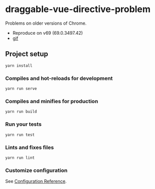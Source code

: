 # draggable-vue-directive-problem

Problems on older versions of Chrome.

- Reproduce on v69 (69.0.3497.42)
- [gif](./public/draggable-vue-directive-problem.gif)

## Project setup
```
yarn install
```

### Compiles and hot-reloads for development
```
yarn run serve
```

### Compiles and minifies for production
```
yarn run build
```

### Run your tests
```
yarn run test
```

### Lints and fixes files
```
yarn run lint
```

### Customize configuration
See [Configuration Reference](https://cli.vuejs.org/config/).

